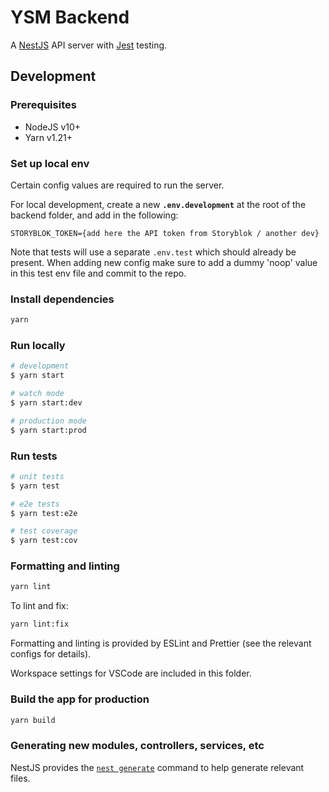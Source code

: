 # YSM Backend

A [NestJS](https://nestjs.com/) API server with [Jest](https://jestjs.io/) testing.

## Development

### Prerequisites

- NodeJS v10+
- Yarn v1.21+

### Set up local env

Certain config values are required to run the server.

For local development, create a new **`.env.development`** at the root of the backend folder, and add in the following:

```shell
STORYBLOK_TOKEN={add here the API token from Storyblok / another dev}
```

Note that tests will use a separate `.env.test` which should already be present. When adding new config make sure to add a dummy 'noop' value in this test env file and commit to the repo.

### Install dependencies

```bash
yarn
```

### Run locally

```bash
# development
$ yarn start

# watch mode
$ yarn start:dev

# production mode
$ yarn start:prod
```

### Run tests

```bash
# unit tests
$ yarn test

# e2e tests
$ yarn test:e2e

# test coverage
$ yarn test:cov
```

### Formatting and linting

```bash
yarn lint
```

To lint and fix:

```bash
yarn lint:fix
```

Formatting and linting is provided by ESLint and Prettier (see the relevant configs for details).

Workspace settings for VSCode are included in this folder.

### Build the app for production

```bash
yarn build
```

### Generating new modules, controllers, services, etc

NestJS provides the [`nest generate`](https://docs.nestjs.com/cli/usages#nest-generate) command to help generate relevant files.
